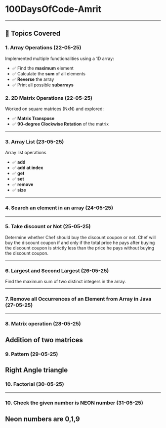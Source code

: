 # 100DaysOfCode-Amrit
 
---

## 🔢 Topics Covered

### 1. Array Operations (22-05-25)
Implemented multiple functionalities using a 1D array:
- ✅ Find the **maximum** element
- ✅ Calculate the **sum** of all elements
- ✅ **Reverse** the array
- ✅ Print all possible **subarrays**

### 2. 2D Matrix Operations (22-05-25)
Worked on square matrices (NxN) and explored:
- ✅ **Matrix Transpose**
- ✅ **90-degree Clockwise Rotation** of the matrix

---
### 3. Array List (23-05-25)
Array list operations
- ✅ **add**
- ✅ **add at index**
- ✅ **get**
- ✅ **set**
- ✅ **remove**
- ✅ **size** 

---
### 4. Search an element in an array (24-05-25)

---
### 5. Take discount or Not  (25-05-25)
 Determine whether Chef should buy the discount coupon or not. Chef will buy the discount coupon if and only if the total price he pays after buying the discount coupon is strictly less than the price he pays without buying the discount coupon.

---
### 6. Largest and Second Largest  (26-05-25)
Find the maximum sum of two distinct integers in the array.

---
### 7. Remove all Occurrences of an Element from Array in Java (27-05-25)
---
### 8. Matrix operation (28-05-25)
Addition of two matrices
---
### 9. Pattern (29-05-25)
Right Angle triangle 
---
### 10. Factorial  (30-05-25)
 
---
### 10. Check the given number is NEON number (31-05-25)
 Neon numbers are 0,1,9
---


